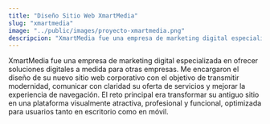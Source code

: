 ```yaml
---
title: "Diseño Sitio Web XmartMedia"
slug: "xmartmedia"
image: "../public/images/proyecto-xmartmedia.png"
descripcion: "XmartMedia fue una empresa de marketing digital especializada en ofrecer soluciones digitales a medida para otras empresas. Me encargaron el diseño de su nuevo sitio web corporativo con el objetivo de transmitir modernidad, comunicar con claridad su oferta de servicios y mejorar la experiencia de navegación. El reto principal era transformar su antiguo sitio en una plataforma visualmente atractiva, profesional y funcional, optimizada para usuarios tanto en escritorio como en móvil."
---
```


XmartMedia fue una empresa de marketing digital especializada en ofrecer soluciones digitales a medida para otras empresas. Me encargaron el diseño de su nuevo sitio web corporativo con el objetivo de transmitir modernidad, comunicar con claridad su oferta de servicios y mejorar la experiencia de navegación. El reto principal era transformar su antiguo sitio en una plataforma visualmente atractiva, profesional y funcional, optimizada para usuarios tanto en escritorio como en móvil.
